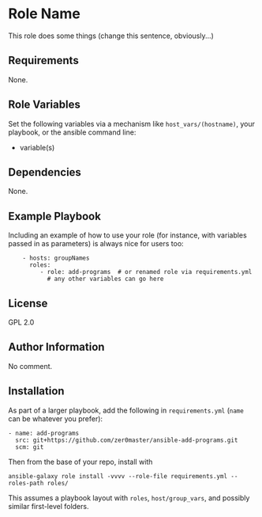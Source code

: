 Role Name
=========

This role does some things (change this sentence, obviously...)

Requirements
------------

None.

Role Variables
--------------

Set the following variables via a mechanism like `host_vars/(hostname)`, your playbook, or the ansible command line:
* variable(s)

Dependencies
------------

None.

Example Playbook
----------------

Including an example of how to use your role (for instance, with variables passed in as parameters) is always nice for users too:
```
    - hosts: groupNames
      roles:
         - role: add-programs  # or renamed role via requirements.yml
           # any other variables can go here
```
License
-------

GPL 2.0

Author Information
------------------

No comment.

Installation
------------

As part of a larger playbook, add the following in `requirements.yml` (`name` can be whatever you prefer):
```
- name: add-programs
  src: git+https://github.com/zer0master/ansible-add-programs.git
  scm: git
```
Then from the base of your repo, install with
```
ansible-galaxy role install -vvvv --role-file requirements.yml --roles-path roles/
```
This assumes a playbook layout with `roles`, `host/group_vars`, and possibly similar first-level folders.
